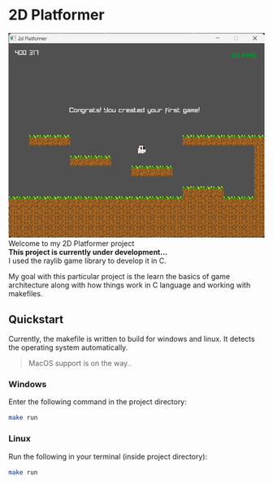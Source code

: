 # 2D Platformer
![screenshot](screenshot.png)
Welcome to my 2D Platformer project  
**This project is currently under development...**  
I used the raylib game library to develop it in C.  

My goal with this particular project is the learn the basics of game architecture along with how things work in C language and working with makefiles.

## Quickstart
Currently, the makefile is written to build for windows and linux. It detects the operating system automatically.
> MacOS support is on the way..

### Windows
Enter the following command in the project directory:
```bash
make run
```

### Linux
Run the following in your terminal (inside project directory):
```bash
make run
```
